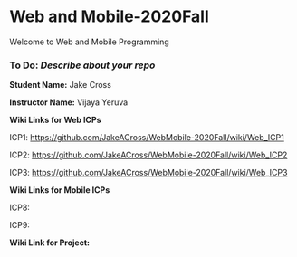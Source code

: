 # Web and Mobile-2020Fall
Welcome to Web and Mobile Programming

### To Do: _Describe about your repo_

**Student Name:** Jake Cross

**Instructor Name:** Vijaya Yeruva

**Wiki Links for Web ICPs**

ICP1: https://github.com/JakeACross/WebMobile-2020Fall/wiki/Web_ICP1

ICP2: https://github.com/JakeACross/WebMobile-2020Fall/wiki/Web_ICP2

ICP3: https://github.com/JakeACross/WebMobile-2020Fall/wiki/Web_ICP3


**Wiki Links for Mobile ICPs**

ICP8: 

ICP9: 


**Wiki Link for Project:** 
